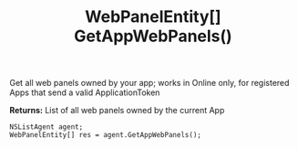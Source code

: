 ﻿---
uid: crmscript_ref_NSListAgent_GetAppWebPanels
title: WebPanelEntity[] GetAppWebPanels()
intellisense: NSListAgent.GetAppWebPanels
keywords: NSListAgent, GetAppWebPanels
so.topic: reference
---

Get all web panels owned by your app; works in Online only, for registered Apps that send a valid ApplicationToken


**Returns:** List of all web panels owned by the current App

```crmscript
NSListAgent agent;
WebPanelEntity[] res = agent.GetAppWebPanels();
```

